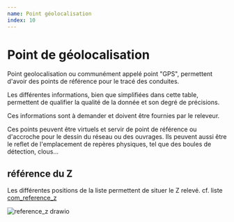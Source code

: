 ```yaml
---
name: Point géolocalisation
index: 10
---
```

# Point de géolocalisation

Point geolocalisation ou communément appelé point "GPS", permettent d'avoir des points de référence pour le tracé des conduites.

Les différentes informations, bien que simplifiées dans cette table, permettent de qualifier la qualité de la donnée et son degré de précisions.

Ces informations sont à demander et doivent être fournies par le releveur.

Ces points peuvent être virtuels et servir de point de référence ou d'accroche pour le dessin du réseau ou des ouvrages. Ils peuvent aussi être le reflet de l'emplacement de repères physiques, tel que des boules de détection, clous...

## référence du Z
Les différentes positions de la liste permettent de situer le Z relevé. cf. liste [com_reference_z](https://github.com/cnigfr/StaR-Eau/blob/main/Standard%20StaR-Eau/listes%20valeurs/listes_completes/com_reference_z.csv)

![reference_z drawio](images/modele/reference_z.drawio.png)